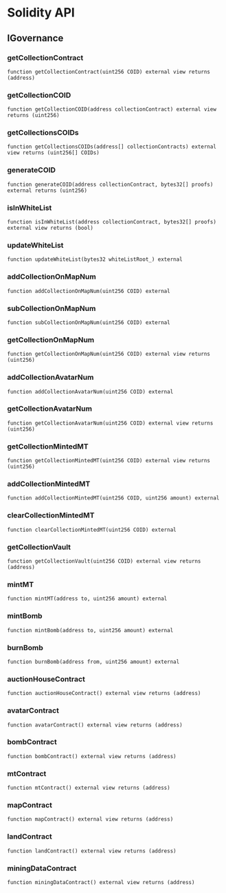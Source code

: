 # Solidity API

## IGovernance

### getCollectionContract

```solidity
function getCollectionContract(uint256 COID) external view returns (address)
```

### getCollectionCOID

```solidity
function getCollectionCOID(address collectionContract) external view returns (uint256)
```

### getCollectionsCOIDs

```solidity
function getCollectionsCOIDs(address[] collectionContracts) external view returns (uint256[] COIDs)
```

### generateCOID

```solidity
function generateCOID(address collectionContract, bytes32[] proofs) external returns (uint256)
```

### isInWhiteList

```solidity
function isInWhiteList(address collectionContract, bytes32[] proofs) external view returns (bool)
```

### updateWhiteList

```solidity
function updateWhiteList(bytes32 whiteListRoot_) external
```

### addCollectionOnMapNum

```solidity
function addCollectionOnMapNum(uint256 COID) external
```

### subCollectionOnMapNum

```solidity
function subCollectionOnMapNum(uint256 COID) external
```

### getCollectionOnMapNum

```solidity
function getCollectionOnMapNum(uint256 COID) external view returns (uint256)
```

### addCollectionAvatarNum

```solidity
function addCollectionAvatarNum(uint256 COID) external
```

### getCollectionAvatarNum

```solidity
function getCollectionAvatarNum(uint256 COID) external view returns (uint256)
```

### getCollectionMintedMT

```solidity
function getCollectionMintedMT(uint256 COID) external view returns (uint256)
```

### addCollectionMintedMT

```solidity
function addCollectionMintedMT(uint256 COID, uint256 amount) external
```

### clearCollectionMintedMT

```solidity
function clearCollectionMintedMT(uint256 COID) external
```

### getCollectionVault

```solidity
function getCollectionVault(uint256 COID) external view returns (address)
```

### mintMT

```solidity
function mintMT(address to, uint256 amount) external
```

### mintBomb

```solidity
function mintBomb(address to, uint256 amount) external
```

### burnBomb

```solidity
function burnBomb(address from, uint256 amount) external
```

### auctionHouseContract

```solidity
function auctionHouseContract() external view returns (address)
```

### avatarContract

```solidity
function avatarContract() external view returns (address)
```

### bombContract

```solidity
function bombContract() external view returns (address)
```

### mtContract

```solidity
function mtContract() external view returns (address)
```

### mapContract

```solidity
function mapContract() external view returns (address)
```

### landContract

```solidity
function landContract() external view returns (address)
```

### miningDataContract

```solidity
function miningDataContract() external view returns (address)
```


